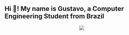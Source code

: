 <h2 align="left">Hi 👋! My name is Gustavo, a Computer Engineering Student from Brazil</h2>

<div align="center">
  <p align="center">
    <a href="https://skillicons.dev">
      <img src="https://skillicons.dev/icons?i=html,css,js,mysql,sqlite,python,express,postman&perline=3" />
    </a>
  </p>
</div>
